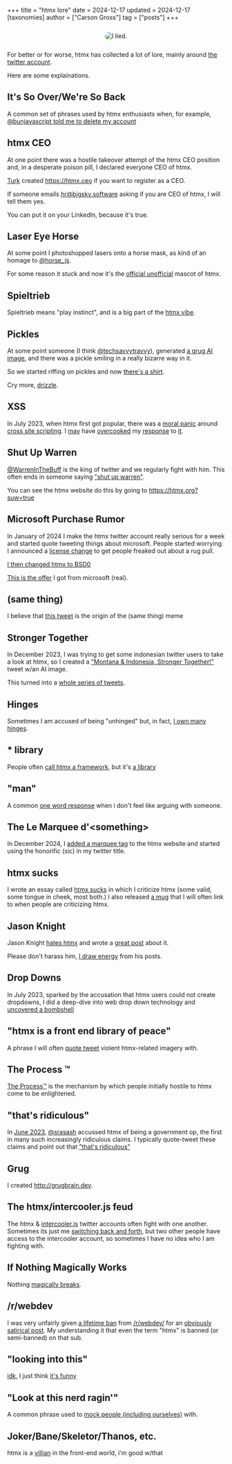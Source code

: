 +++
title = "htmx lore"
date = 2024-12-17
updated = 2024-12-17
[taxonomies]
author = ["Carson Gross"]
tag = ["posts"]
+++

<center style="padding: 12px">
<img src="/img/i-lied.png" alt="I lied." style="border-radius: 32px; max-width: 100%">
</center>

For better or for worse, htmx has collected a lot of lore, mainly around [the twitter account](https://twitter.com/htmx_org).

Here are some explainations.

## It's So Over/We're So Back

A common set of phrases used by htmx enthusiasts when, for example, [@bunjavascript told me to delete my account](https://x.com/bunjavascript/status/1708557665268568412)

## htmx CEO

At one point there was a hostile takeover attempt of the htmx CEO position and, in a desperate poison pill, I declared
everyone CEO of htmx.  

[Turk](https://x.com/gitpush_gitpaid) created <https://htmx.ceo> if you want to register as a CEO.

If someone emails hr@bigsky.software asking if you are CEO of htmx, I will tell them yes.

You can put it on your LinkedIn, because it's true.

## Laser Eye Horse 

At some point I photoshopped lasers onto a horse mask, as kind of an homage to [@horse_js](https://x.com/horse_js).

For some reason it stuck and now it's the [official unofficial](https://swag.htmx.org/products/i-lied-sticker) mascot of htmx.

## Spieltrieb

Spieltrieb means "play instinct", and is a big part of the [htmx vibe](https://x.com/search?q=spieltrieb%20from%3Ahtmx_org&src=typed_query).

## Pickles

At some point someone (I think [@techsavvytravvy](https://x.com/techsavvytravvy)), generated [a grug AI image](https://x.com/htmx_org/status/1708697536587047142), and there
was a pickle smiling in a really bizarre way in it.  

So we started riffing on pickles and now [there's a shirt](https://swag.htmx.org/products/htmx-pickle-shirt).

Cry more, [drizzle](https://x.com/DrizzleORM/status/1757149983713665238).

## XSS

In July 2023, when htmx first got popular, there was a
[moral panic](https://x.com/htmx_org/status/1683607693246775297) around
[cross site scripting](https://x.com/htmx_org/status/1683529221195571200).  I
[may](https://x.com/htmx_org/status/1683607217499414531) have
[overcooked](https://x.com/htmx_org/status/1683649190071791617) my
[response](https://x.com/htmx_org/status/1683612179512057856) to
[it](https://x.com/htmx_org/status/1683818711763877892).

## Shut Up Warren

[@WarrenInTheBuff](https://x.com/WarrenInTheBuff) is the king of twitter and we regularly fight with him.  This often
ends in someone saying ["shut up warren"](https://x.com/ThePrimeagen/status/1792564215749779515).

You can see the htmx website do this by going to <https://htmx.org?suw=true>

## Microsoft Purchase Rumor

In January of 2024 I make the htmx twitter account really serious for a week and started quote tweeting things
about microsoft.  People started worrying.  I announced a [license change](https://x.com/htmx_org/status/1746736273728094323)
to get people freaked out about a rug pull.

[I then changed htmx to BSD0](https://x.com/htmx_org/status/1746880860723544211)

[This is the offer](https://x.com/htmx_org/status/1746895016256328079) I got from microsoft (real).

## (same thing)

I believe that [this tweet](https://x.com/htmx_org/status/1672264927136952322) is the origin of the (same thing) meme

## Stronger Together

In December 2023, I was trying to get some indonesian twitter users to take a look at htmx, so I created a 
["Montana & Indonesia, Stronger Together!"](https://x.com/htmx_org/status/1734371865156563428) tweet w/an AI image.

This turned into a [whole series of tweets](https://x.com/search?q=%22stronger%20together%22%20from%3A%40htmx_org&src=typed_query&f=live).

## Hinges

Sometimes I am accused of being "unhinged" but, in fact, [I own many hinges](https://x.com/search?q=from%3Ahtmx_org%20hinges&src=typed_query).

## \* library

People often [call htmx a framework](@/essays/is-htmx-another-javascript-framework.md), but it's [a library](https://x.com/htmx_org/status/1848751101035827210)

## "man"

A common [one word response](https://x.com/search?q=%22man%22%20from%3Ahtmx_org&src=typed_query&f=live) when i don't feel like
arguing with someone.

## The Le Marquee d'&lt;something>

In December 2024, I [added a marquee tag](https://github.com/bigskysoftware/htmx/commit/2b88d967c19619281228d1bf5398751615bdf462) to 
the htmx website and started using the honorific (sic) in my twitter title.

## htmx sucks

I wrote an essay called [htmx sucks](@/essays/htmx-sucks.md) in which I criticize htmx (some valid, some tongue in 
cheek, most both.)  I also released [a mug](https://swag.htmx.org/products/htmx-sucks-mug) that I will often link to when people are criticizing htmx.

## Jason Knight

Jason Knight [hates htmx](https://x.com/JasonKn99664124/status/1731555036864381251) and wrote a
[great post](https://archive.is/rQrl7) about it.

Please don't harass him, [I draw energy](https://x.com/htmx_org/status/1756476449693872635) from his posts.

## Drop Downs

In July 2023, sparked by the accusation that htmx users could not create dropdowns, I did a deep-dive into web
drop down technology and [uncovered a bombshell](https://x.com/htmx_org/status/1684936514885869568)

## "htmx is a front end library of peace"

A phrase I will often [quote tweet](https://x.com/search?q=htmx%20is%20a%20front%20end%20library%20of%20peace%20from%3A%40htmx_org&src=typed_query&f=live)
violent htmx-related imagery with.

## The Process &trade;

[The Process&trade;](https://x.com/htmx_org/status/1697651918858764375) is the mechanism by which people initially hostile
to htmx come to be enlightened.

## "that's ridiculous"

In [June 2023](https://x.com/htmx_org/status/1807183339222405317), [@srasash](https://twitter.com/srasash) accussed
htmx of being a government op, the first in many such increasingly ridiculous claims.  I typically quote-tweet these
claims and point out that ["that's ridiculous"](https://x.com/search?q=%22that%27s%20ridiculous%22%20from%3A%40htmx_org&src=typed_query&f=live)

## Grug

I created <http://grugbrain.dev>.

## The htmx/intercooler.js feud

The htmx & [intercooler.js](https://x.com/intercoolerjs) twitter accounts often fight with one another.  Sometimes its
just me [switching back and forth](https://x.com/intercoolerjs/status/1859652045399355559), but two other people have 
access to the intercooler account, so sometimes I have no idea who I am fighting with.

## If Nothing Magically Works

Nothing [magically breaks](https://x.com/htmx_org/status/1729870461864226829).

## /r/webdev

I was very unfairly given [a lifetime ban](https://x.com/htmx_org/status/1719687461385691283) from 
[/r/webdev/](https://www.reddit.com/r/webdev/) for an
[obviously satirical post](https://old.reddit.com/r/webdev/comments/17i0loi/anyone_heard_of_htmx/).  My understanding
it that even the term "htmx" is banned (or semi-banned) on that sub.

## "looking into this"

[idk](https://x.com/search?q=%22idk%22%20from%3Ahtmx_org&src=typed_query&f=live), I just think [it's funny](https://x.com/search?q=%22looking%20into%20this%22%20from%3Ahtmx_org&src=typed_query)

## "Look at this nerd ragin'"

A common phrase used to [mock people (including ourselves)](https://x.com/search?q=%22Look%20at%20this%20nerd%20ragin%27%22%20from%3Ahtmx_org&src=typed_query) with.

## Joker/Bane/Skeletor/Thanos, etc.

htmx is a [villian](https://x.com/htmx_org/status/1651698199478796292) in the front-end world, i'm good w/that
